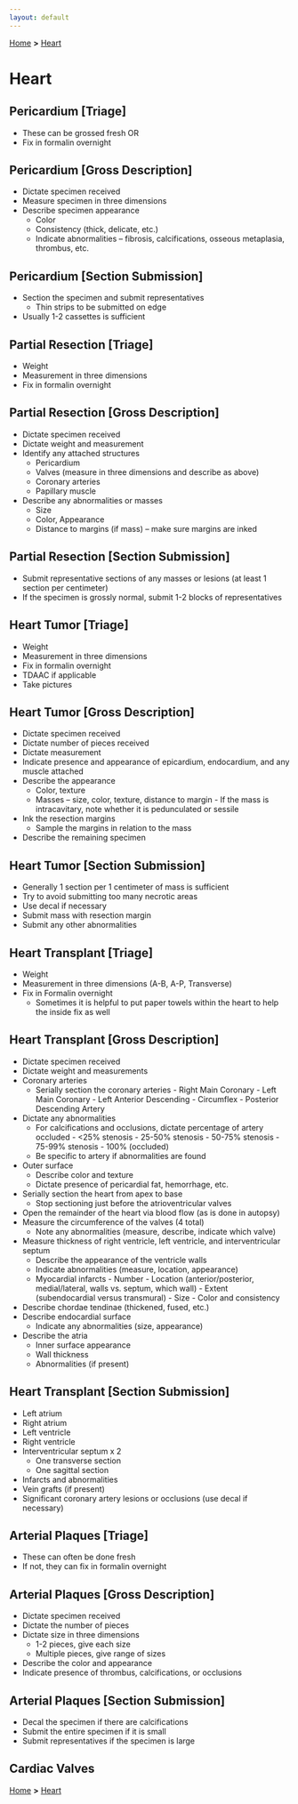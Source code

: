 ```yaml
---
layout: default
---
```


[Home](./../) **>** [Heart](./heart.html)

# Heart

## Pericardium [Triage]

- These can be grossed fresh OR
- Fix in formalin overnight

## Pericardium [Gross Description]

- Dictate specimen received
- Measure specimen in three dimensions
- Describe specimen appearance
  - Color
  - Consistency (thick, delicate, etc.)
  - Indicate abnormalities – fibrosis, calcifications, osseous metaplasia, thrombus, etc.

## Pericardium [Section Submission]

- Section the specimen and submit representatives
  - Thin strips to be submitted on edge
- Usually 1-2 cassettes is sufficient

## Partial Resection [Triage]

- Weight
- Measurement in three dimensions
- Fix in formalin overnight

## Partial Resection [Gross Description]

- Dictate specimen received
- Dictate weight and measurement 
- Identify any attached structures
  - Pericardium
  - Valves (measure in three dimensions and describe as above)
  - Coronary arteries
  - Papillary muscle
- Describe any abnormalities or masses
  - Size
  - Color, Appearance
  - Distance to margins (if mass) – make sure margins are inked

## Partial Resection [Section Submission]

- Submit representative sections of any masses or lesions (at least 1 section per centimeter)
- If the specimen is grossly normal, submit 1-2 blocks of representatives 

## Heart Tumor [Triage]

- Weight
- Measurement in three dimensions
- Fix in formalin overnight
- TDAAC if applicable
- Take pictures

## Heart Tumor [Gross Description]

- Dictate specimen received
- Dictate number of pieces received
- Dictate measurement
- Indicate presence and appearance of epicardium, endocardium, and any muscle attached
- Describe the appearance
  - Color, texture
  - Masses – size, color, texture, distance to margin
        - If the mass is intracavitary, note whether it is pedunculated or sessile
- Ink the resection margins
  - Sample the margins in relation to the mass
- Describe the remaining specimen

## Heart Tumor [Section Submission]

- Generally 1 section per 1 centimeter of mass is sufficient
- Try to avoid submitting too many necrotic areas
- Use decal if necessary
- Submit mass with resection margin
- Submit any other abnormalities

## Heart Transplant [Triage]

- Weight
- Measurement in three dimensions (A-B, A-P, Transverse)
- Fix in Formalin overnight
  - Sometimes it is helpful to put paper towels within the heart to help the inside fix as well

## Heart Transplant [Gross Description]

- Dictate specimen received
- Dictate weight and measurements
- Coronary arteries
  - Serially section the coronary arteries
        - Right Main Coronary
        - Left Main Coronary
        - Left Anterior Descending
        - Circumflex
        - Posterior Descending Artery
- Dictate any abnormalities 
  - For calcifications and occlusions, dictate percentage of artery occluded
        - <25% stenosis
        - 25-50% stenosis
        - 50-75% stenosis
        - 75-99% stenosis
        - 100% (occluded)
  - Be specific to artery if abnormalities are found
- Outer surface
  - Describe color and texture
  - Dictate presence of pericardial fat, hemorrhage, etc.
- Serially section the heart from apex to base
  - Stop sectioning just before the atrioventricular valves
- Open the remainder of the heart via blood flow (as is done in autopsy)
- Measure the circumference of the valves (4 total)
  - Note any abnormalities (measure, describe, indicate which valve)
- Measure thickness of right ventricle, left ventricle, and interventricular septum
  - Describe the appearance of the ventricle walls
  - Indicate abnormalities (measure, location, appearance)
  - Myocardial infarcts
        - Number
        - Location (anterior/posterior, medial/lateral, walls vs. septum, which wall)
        - Extent (subendocardial versus transmural)
        - Size
        - Color and consistency
- Describe chordae tendinae (thickened, fused, etc.)
- Describe endocardial surface 
  - Indicate any abnormalities (size, appearance)
- Describe the atria
  - Inner surface appearance
  - Wall thickness
  - Abnormalities (if present)

## Heart Transplant [Section Submission]

- Left atrium
- Right atrium
- Left ventricle
- Right ventricle
- Interventricular septum x 2
  - One transverse section
  - One sagittal section
- Infarcts and abnormalities
- Vein grafts (if present)
- Significant coronary artery lesions or occlusions (use decal if necessary)

## Arterial Plaques [Triage]

- These can often be done fresh
- If not, they can fix in formalin overnight

## Arterial Plaques [Gross Description]

- Dictate specimen received
- Dictate the number of pieces
- Dictate size in three dimensions
  - 1-2 pieces, give each size
  - Multiple pieces, give range of sizes
- Describe the color and appearance
- Indicate presence of thrombus, calcifications, or occlusions

## Arterial Plaques [Section Submission]

- Decal the specimen if there are calcifications
- Submit the entire specimen if it is small
- Submit representatives if the specimen is large

## Cardiac Valves

[Home](./../) **>** [Heart](./heart.html)
